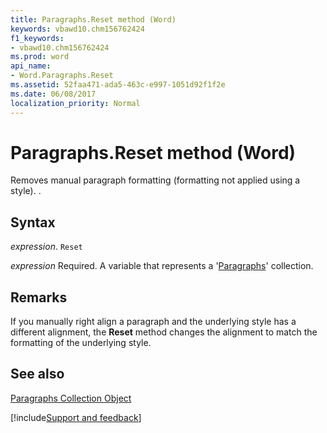 ```yaml
---
title: Paragraphs.Reset method (Word)
keywords: vbawd10.chm156762424
f1_keywords:
- vbawd10.chm156762424
ms.prod: word
api_name:
- Word.Paragraphs.Reset
ms.assetid: 52faa471-ada5-463c-e997-1051d92f1f2e
ms.date: 06/08/2017
localization_priority: Normal
---
```



# Paragraphs.Reset method (Word)

Removes manual paragraph formatting (formatting not applied using a style). .


## Syntax

_expression_. `Reset`

_expression_ Required. A variable that represents a '[Paragraphs](Word.paragraphs.md)' collection.


## Remarks

If you manually right align a paragraph and the underlying style has a different alignment, the  **Reset** method changes the alignment to match the formatting of the underlying style.


## See also


[Paragraphs Collection Object](Word.paragraphs.md)

[!include[Support and feedback](~/includes/feedback-boilerplate.md)]